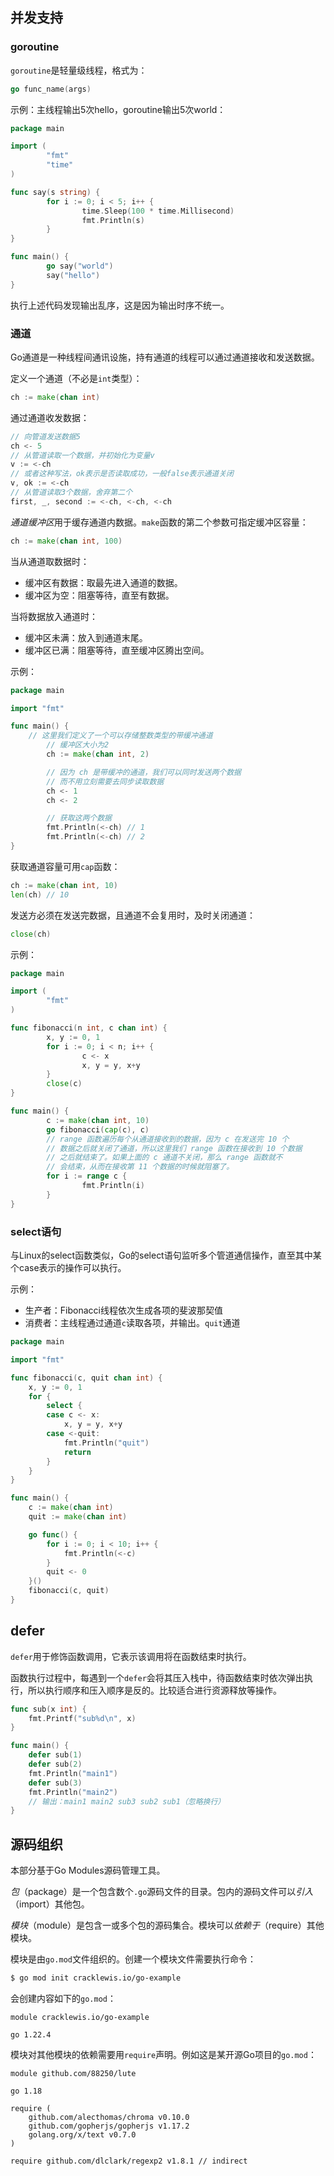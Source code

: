 
## 并发支持

### goroutine

`goroutine`是轻量级线程，格式为：

```go
go func_name(args)
```

示例：主线程输出5次hello，goroutine输出5次world：

```go
package main

import (
        "fmt"
        "time"
)

func say(s string) {
        for i := 0; i < 5; i++ {
                time.Sleep(100 * time.Millisecond)
                fmt.Println(s)
        }
}

func main() {
        go say("world")
        say("hello")
}
```

执行上述代码发现输出乱序，这是因为输出时序不统一。

### 通道

Go通道是一种线程间通讯设施，持有通道的线程可以通过通道接收和发送数据。

定义一个通道（不必是`int`类型）：

```go
ch := make(chan int)
```

通过通道收发数据：

```go
// 向管道发送数据5
ch <- 5
// 从管道读取一个数据，并初始化为变量v
v := <-ch
// 或者这种写法，ok表示是否读取成功，一般false表示通道关闭
v, ok := <-ch
// 从管道读取3个数据，舍弃第二个
first, _, second := <-ch, <-ch, <-ch
```

*通道缓冲区*用于缓存通道内数据。`make`函数的第二个参数可指定缓冲区容量：

```go
ch := make(chan int, 100)
```

当从通道取数据时：
- 缓冲区有数据：取最先进入通道的数据。
- 缓冲区为空：阻塞等待，直至有数据。

当将数据放入通道时：
- 缓冲区未满：放入到通道末尾。
- 缓冲区已满：阻塞等待，直至缓冲区腾出空间。

示例：

```go
package main

import "fmt"

func main() {
    // 这里我们定义了一个可以存储整数类型的带缓冲通道
        // 缓冲区大小为2
        ch := make(chan int, 2)

        // 因为 ch 是带缓冲的通道，我们可以同时发送两个数据
        // 而不用立刻需要去同步读取数据
        ch <- 1
        ch <- 2

        // 获取这两个数据
        fmt.Println(<-ch) // 1
        fmt.Println(<-ch) // 2
}
```

获取通道容量可用`cap`函数：

```go
ch := make(chan int, 10)
len(ch) // 10
```

发送方必须在发送完数据，且通道不会复用时，及时关闭通道：

```go
close(ch)
```

示例：

```go
package main

import (
        "fmt"
)

func fibonacci(n int, c chan int) {
        x, y := 0, 1
        for i := 0; i < n; i++ {
                c <- x
                x, y = y, x+y
        }
        close(c)
}

func main() {
        c := make(chan int, 10)
        go fibonacci(cap(c), c)
        // range 函数遍历每个从通道接收到的数据，因为 c 在发送完 10 个
        // 数据之后就关闭了通道，所以这里我们 range 函数在接收到 10 个数据
        // 之后就结束了。如果上面的 c 通道不关闭，那么 range 函数就不
        // 会结束，从而在接收第 11 个数据的时候就阻塞了。
        for i := range c {
                fmt.Println(i)
        }
}
```

### select语句

与Linux的select函数类似，Go的select语句监听多个管道通信操作，直至其中某个case表示的操作可以执行。

示例：
- 生产者：Fibonacci线程依次生成各项的斐波那契值
- 消费者：主线程通过通道`c`读取各项，并输出。`quit`通道

```go
package main

import "fmt"

func fibonacci(c, quit chan int) {
    x, y := 0, 1
    for {
        select {
        case c <- x:
            x, y = y, x+y
        case <-quit:
            fmt.Println("quit")
            return
        }
    }
}

func main() {
    c := make(chan int)
    quit := make(chan int)

    go func() {
        for i := 0; i < 10; i++ {
            fmt.Println(<-c)
        }
        quit <- 0
    }()
    fibonacci(c, quit)
}
```

## defer

`defer`用于修饰函数调用，它表示该调用将在函数结束时执行。

函数执行过程中，每遇到一个`defer`会将其压入栈中，待函数结束时依次弹出执行，所以执行顺序和压入顺序是反的。比较适合进行资源释放等操作。

```go
func sub(x int) {
	fmt.Printf("sub%d\n", x)
}

func main() {
	defer sub(1)
	defer sub(2)
	fmt.Println("main1")
	defer sub(3)
	fmt.Println("main2")
	// 输出：main1 main2 sub3 sub2 sub1（忽略换行）
}
```

## 源码组织

本部分基于Go Modules源码管理工具。

*包*（package）是一个包含数个`.go`源码文件的目录。包内的源码文件可以*引入*（import）其他包。

*模块*（module）是包含一或多个包的源码集合。模块可以*依赖于*（require）其他模块。

模块是由`go.mod`文件组织的。创建一个模块文件需要执行命令：

```bash
$ go mod init cracklewis.io/go-example
```

会创建内容如下的`go.mod`：

```
module cracklewis.io/go-example

go 1.22.4
```

模块对其他模块的依赖需要用`require`声明。例如这是某开源Go项目的`go.mod`：

```
module github.com/88250/lute

go 1.18

require (
	github.com/alecthomas/chroma v0.10.0
	github.com/gopherjs/gopherjs v1.17.2
	golang.org/x/text v0.7.0
)

require github.com/dlclark/regexp2 v1.8.1 // indirect
```

